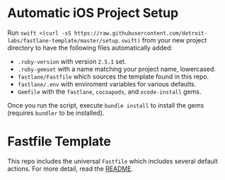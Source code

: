 # Automatic iOS Project Setup
Run `swift <(curl -sS https://raw.githubusercontent.com/detroit-labs/fastlane-template/master/setup.swift)` from your new project directory to have the following files automatically added:
 
 - `.ruby-version` with version `2.5.1` set.
 - `.ruby-gemset` with a name matching your project name, lowercased.
 - `fastlane/Fastfile` which sources the template found in this repo.
 - `fastlane/.env` with enviroment variables for various defaults.
 - `Gemfile` with the `fastlane`, `cocoapods`, and `xcode-install` gems.

 Once you run the script, execute `bundle install` to install the gems (requires `bundler` to be installed). 

# Fastfile Template
This repo includes the universal `Fastfile` which includes several default actions. For more detail, read the [README](fastlane/README.md).
